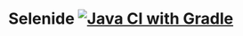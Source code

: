 # Selenide [![Java CI with Gradle](https://github.com/LaychenkovGA/Selenide/actions/workflows/gradle.yml/badge.svg)](https://github.com/LaychenkovGA/Selenide/actions/workflows/gradle.yml)
